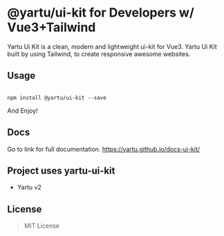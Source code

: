 # @yartu/ui-kit for Developers w/ Vue3+Tailwind

Yartu Ui Kit is a clean, modern and lightweight ui-kit for Vue3. Yartu Ui Kit built by using Tailwind, to create responsive awesome websites.   

## Usage

```

npm install @yartu/ui-kit --save

```  
And Enjoy!

## Docs 

Go to link for full documentation. https://yartu.github.io/docs-ui-kit/

## Project uses yartu-ui-kit

* Yartu v2

## License

> MIT License
